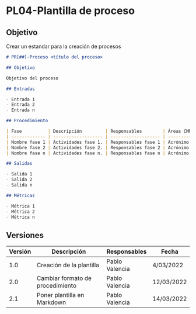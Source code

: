 # PL04-Plantilla de proceso

## Objetivo

Crear un estandar para la creación de procesos

```md
# PR[##]-Proceso <título del proceso>

## Objetivo

Objetivo del proceso

## Entradas

- Entrada 1
- Entrada 2
- Entrada n

## Procedimiento

| Fase          | Descripción         | Responsables        | Áreas CMMI                                        |
| ------------- | ------------------- | ------------------- | ------------------------------------------------- |
| Nombre fase 1 | Actividades fase 1. | Responsables fase 1 | Acrónimo área 1, acrónimo área 2, ácrónimo área n |
| Nombre fase 2 | Actividades fase 2. | Responsables fase 2 | Acrónimo área 1, acrónimo área 2, ácrónimo área n |
| Nombre fase n | Actividades fase n. | Responsables fase n | Acrónimo área 1, acrónimo área 2, ácrónimo área n |

## Salidas

- Salida 1
- Salida 2
- Salida n

## Métricas

- Métrica 1
- Métrica 2
- Métrica n
```

## Versiones

| Versión | Descripción                      | Responsables   | Fecha      |
| ------- | -------------------------------- | -------------- | ---------- |
| 1.0     | Creación de la plantilla         | Pablo Valencia | 4/03/2022  |
| 2.0     | Cambiar formato de procedimiento | Pablo Valencia | 12/03/2022 |
| 2.1     | Poner plantilla en Markdown      | Pablo Valencia | 14/03/2022 |
